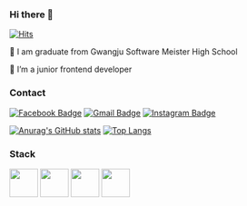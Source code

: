 ### Hi there 👋

[![Hits](https://hits.seeyoufarm.com/api/count/incr/badge.svg?url=https%3A%2F%2Fgithub.com%2Fchaewoong0407&count_bg=%2361D10C&title_bg=%23555555&icon=t-mobile.svg&icon_color=%23E7E7E7&title=hits&edge_flat=false)](https://hits.seeyoufarm.com)

🏫   I am graduate from Gwangju Software Meister High School

🌱 I’m a junior frontend developer

### Contact
[![Facebook Badge](https://img.shields.io/badge/facebook-1877f2?style=flat-square&logo=facebook&logoColor=white&link=https://www.facebook.com/profile.php?id=100005911024804)](https://www.facebook.com/profile.php?id=100005911024804) [![Gmail Badge](https://img.shields.io/badge/Gmail-d14836?style=flat-square&logo=Gmail&logoColor=white&link=mailto:an3125211237@gmail.com)](mailto:an3125211237@gmail.com) [![Instagram Badge](https://img.shields.io/badge/-Instagram-dd2a7b?style=flat-square&logo=instagram&logoColor=white&link=https://www.instagram.com/an_._._cw/)](https://www.instagram.com/an_._._cw/)

[![Anurag's GitHub stats](https://github-readme-stats.vercel.app/api?username=chaewoong0407)](https://github.com/chaewoong0407/github-readme-stats) [![Top Langs](https://github-readme-stats.vercel.app/api/top-langs/?username=chaewoong0407&layout=compact)](https://github.com/chaewoong0407/github-readme-stats)

### Stack

<img src="https://user-images.githubusercontent.com/48791625/106039980-29e8ca80-611d-11eb-8075-c7cd16c1405e.png" width="50px" height="50px"/> <img src="https://user-images.githubusercontent.com/48791625/106041392-13437300-611f-11eb-9af0-d50a6eb02dfc.png" width="50px" height="50px"/> <img src="https://user-images.githubusercontent.com/48791625/106041489-34a45f00-611f-11eb-8823-bf5393b8f86d.png" width="50px" height="50px"/> <img src="https://user-images.githubusercontent.com/48791625/106041532-41c14e00-611f-11eb-86cd-5563fc2b7443.png" width="50px" height="50px"/>
